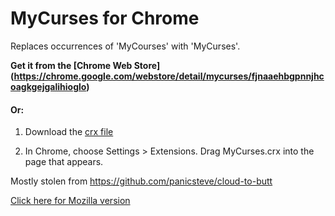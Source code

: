 MyCurses for Chrome
===================

Replaces occurrences of 'MyCourses' with 'MyCurses'.

**Get it from the [Chrome Web Store] (https://chrome.google.com/webstore/detail/mycurses/fjnaaehbgpnnjhcoagkgejgalihioglo)**

#### Or:

1. Download the [crx file]((https://github.com/fruitiex/MyCurses-Chrome/blob/master/MyCurses.crx?raw=true))

2. In Chrome, choose Settings > Extensions. Drag MyCurses.crx into the page that appears.

Mostly stolen from https://github.com/panicsteve/cloud-to-butt

[Click here for Mozilla version](https://github.com/FruitieX/MyCurses-Mozilla)
